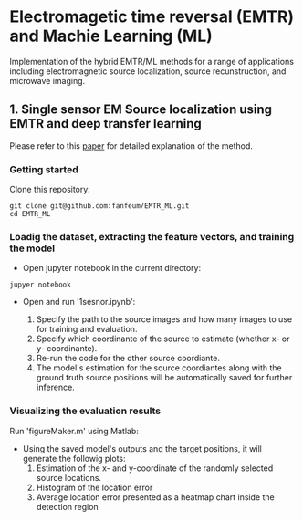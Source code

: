 # Electromagetic time reversal (EMTR) and Machie Learning (ML)
Implementation of the hybrid EMTR/ML methods for a range of applications including electromagnetic source localization, source recunstruction, and microwave imaging. 

## 1. Single sensor EM Source localization using EMTR and deep transfer learning
Please refer to this [paper](https://rdcu.be/b345w) for detailed explanation of the method.
### Getting started

Clone this repository:
```
git clone git@github.com:fanfeum/EMTR_ML.git
cd EMTR_ML
```

### Loadig the dataset, extracting the feature vectors, and training the model
* Open jupyter notebook in the current directory:
```
jupyer notebook
```
* Open and run '1sesnor.ipynb':

    1. Specify the path to the source images and how many images to use for training and evaluation.
    2. Specify which coordinante of the source to estimate (whether x- or y- coordinante).
    3. Re-run the code for the other source coordiante.
    4. The model's estimation for the source coordiantes along with the ground truth source positions will be automatically saved for further inference.
    

### Visualizing the evaluation results

Run 'figureMaker.m' using Matlab:
* Using the saved model's outputs and the target positions, it will generate the followig plots:
    1. Estimation of the x- and y-coordinate of the randomly selected source locations.
    2. Histogram of the location error
    3. Average location error presented as a heatmap chart inside the detection region 
